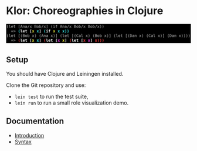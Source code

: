 # Klor: Choreographies in Clojure

![Role visualization demo](./role-visualization.png)

## Setup

You should have Clojure and Leiningen installed.

Clone the Git repository and use:

- `lein test` to run the test suite,
- `lein run` to run a small role visualization demo.

## Documentation

- [Introduction](./doc/01-intro.md)
- [Syntax](./doc/02-syntax.md)
